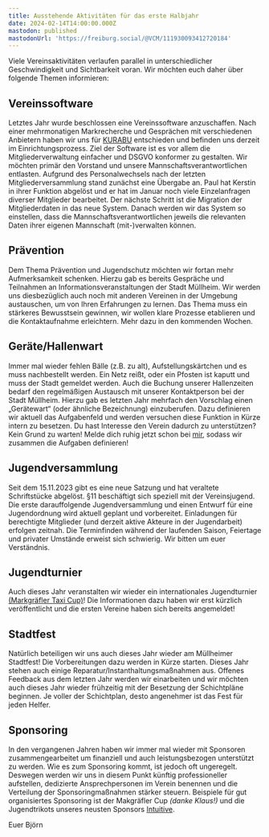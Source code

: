 ```yaml
---
title: Ausstehende Aktivitäten für das erste Halbjahr
date: 2024-02-14T14:00:00.000Z
mastodon: published
mastodonUrl: 'https://freiburg.social/@VCM/111930093412720184'
---
```


Viele Vereinsaktivitäten verlaufen parallel in unterschiedlicher Geschwindigkeit und Sichtbarkeit voran. Wir möchten euch daher über folgende Themen informieren:

## Vereinssoftware

Letztes Jahr wurde beschlossen eine Vereinssoftware anzuschaffen. Nach einer mehrmonatigen Markrecherche und Gesprächen mit verschiedenen Anbietern haben wir uns für [KURABU](http://kurabu.com) entschieden und befinden uns derzeit im Einrichtungsprozess.
Ziel der Software ist es vor allem die Mitgliederverwaltung einfacher und DSGVO konformer zu gestalten. Wir möchten primär den Vorstand und unsere Mannschaftsverantwortlichen entlasten. Aufgrund des Personalwechsels nach der letzten Mitgliederversammlung stand zunächst eine Übergabe an. Paul hat Kerstin in ihrer Funktion abgelöst und er hat im Januar noch viele Einzelanfragen diverser Mitglieder bearbeitet. Der nächste Schritt ist die Migration der Mitgliederdaten in das neue System. Danach werden wir das System so einstellen, dass die Mannschaftsverantwortlichen jeweils die relevanten Daten ihrer eigenen Mannschaft (mit-)verwalten können.

## Prävention

Dem Thema Prävention und Jugendschutz möchten wir fortan mehr Aufmerksamkeit schenken. Hierzu gab es bereits Gespräche und Teilnahmen an Informationsveranstaltungen der Stadt Müllheim. Wir werden uns diesbezüglich auch noch mit anderen Vereinen in der Umgebung austauschen, um von Ihren Erfahrungen zu lernen. Das Thema muss ein stärkeres Bewusstsein gewinnen, wir wollen klare Prozesse etablieren und die Kontaktaufnahme erleichtern. Mehr dazu in den kommenden Wochen.

## Geräte/Hallenwart

Immer mal wieder fehlen Bälle (z.B. zu alt), Aufstellungskärtchen und es muss nachbestellt werden. Ein Netz reißt, oder ein Pfosten ist kaputt und muss der Stadt gemeldet werden. Auch die Buchung unserer Hallenzeiten bedarf den regelmäßigen Austausch mit unserer Kontaktperson bei der Stadt Müllheim.
Hierzu gab es letzten Jahr mehrfach den Vorschlag einen „Gerätewart“ (oder ähnliche Bezeichnung) einzuberufen. Dazu definieren wir aktuell das Aufgabenfeld und werden versuchen diese Funktion in Kürze intern zu besetzen. Du hast Interesse den Verein dadurch zu unterstützen? Kein Grund zu warten! Melde dich ruhig jetzt schon bei [mir](bjoern@vcmuellheim.de), sodass wir zusammen die Aufgaben definieren!

## Jugendversammlung

Seit dem 15.11.2023 gibt es eine neue Satzung und hat veraltete Schriftstücke abgelöst. §11 beschäftigt sich speziell mit der Vereinsjugend. Die erste darauffolgende Jugendversammlung und einen Entwurf für eine Jugendordnung wird aktuell geplant und vorbereitet. Einladungen für berechtigte Mitglieder (und derzeit aktive Akteure in der Jugendarbeit) erfolgen zeitnah. Die Terminfinden während der laufenden Saison, Feiertage und privater Umstände erweist sich schwierig. Wir bitten um euer Verständnis.

## Jugendturnier

Auch dieses Jahr veranstalten wir wieder ein internationales Jugendturnier [(Markgräfler Taxi Cup)](/tournament/jugend2024)! Die Informationen dazu haben wir erst kürzlich veröffentlicht und die ersten Vereine haben sich bereits angemeldet!

## Stadtfest

Natürlich beteiligen wir uns auch dieses Jahr wieder am Müllheimer Stadtfest! Die Vorbereitungen dazu werden in Kürze starten.
Dieses Jahr stehen auch einige Reparatur/Instanthaltungsmaßnahmen aus. Offenes Feedback aus dem letzten Jahr werden wir einarbeiten und wir möchten auch dieses Jahr wieder frühzeitig mit der Besetzung der Schichtpläne beginnen. Je voller der Schichtplan, desto angenehmer ist das Fest für jeden Helfer.

## Sponsoring

In den vergangenen Jahren haben wir immer mal wieder mit Sponsoren zusammengearbeitet um finanziell und auch leistungsbezogen unterstützt zu werden. Wie es zum Sponsoring kommt, ist jedoch oft ungeregelt. Deswegen werden wir uns in diesem Punkt künftig professioneller aufstellen, dedizierte Ansprechpersonen im Verein benennen und die Verteilung der Sponsoringmaßnahmen stärker steuern. Beispiele für gut organisiertes Sponsoring ist der Makgräfler Cup _(danke Klaus!)_ und die Jugendtrikots unseres neusten Sponsors [Intuitive](https://www.intuitive.com).

Euer Björn
